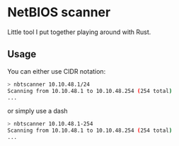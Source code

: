 # NetBIOS scanner

Little tool I put together playing around with Rust.

## Usage

You can either use CIDR notation:

```bash
> nbtscanner 10.10.48.1/24
Scanning from 10.10.48.1 to 10.10.48.254 (254 total)
...
```
or simply use a dash

```bash
> nbtscanner 10.10.48.1-254
Scanning from 10.10.48.1 to 10.10.48.254 (254 total)
...
```